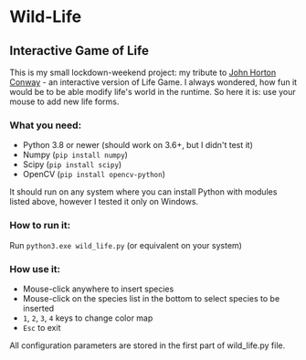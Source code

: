 # Wild-Life
## Interactive Game of Life
This is my small lockdown-weekend project: my tribute to [John Horton Conway](https://en.wikipedia.org/wiki/John_Horton_Conway) - an interactive version of Life Game.
I always wondered, how fun it would be to be able modify life's world in the runtime. So here it is: use your mouse to add new life forms.

### What you need:

-	Python 3.8 or newer (should work on 3.6+, but I didn't test it)
-	Numpy (`pip install numpy`)
- Scipy (`pip install scipy`)
-	OpenCV (`pip install opencv-python`)

It should run on any system where you can install Python with modules listed above, however I tested it only on Windows.

### How to run it:
Run `python3.exe wild_life.py` (or equivalent on your system)

### How use it:

-	Mouse-click anywhere to insert species
-	Mouse-click on the species list in the bottom to select species to be inserted
-	`1`, `2`, `3`, `4` keys to change color map
-	`Esc` to exit

All configuration parameters are stored in the first part of wild_life.py file.
